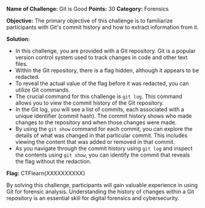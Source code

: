 **Name of Challenge:** Git is Good
**Points:** 30
**Category:** Forensics

**Objective:** The primary objective of this challenge is to familiarize participants with Git's commit history and how to extract information from it.

**Solution:**
- In this challenge, you are provided with a Git repository. Git is a popular version control system used to track changes in code and other text files.
- Within the Git repository, there is a flag hidden, although it appears to be redacted.
- To reveal the actual value of the flag before it was redacted, you can utilize Git commands.
- The crucial command for this challenge is `git log`. This command allows you to view the commit history of the Git repository.
- In the Git log, you will see a list of commits, each associated with a unique identifier (commit hash). The commit history shows who made changes to the repository and when those changes were made.
- By using the `git show` command for each commit, you can explore the details of what was changed in that particular commit. This includes viewing the content that was added or removed in that commit.
- As you navigate through the commit history using `git log` and inspect the contents using `git show`, you can identify the commit that reveals the flag without the redaction.

**Flag:** CTFlearn{XXXXXXXXXX}

By solving this challenge, participants will gain valuable experience in using Git for forensic analysis. Understanding the history of changes within a Git repository is an essential skill for digital forensics and cybersecurity.

